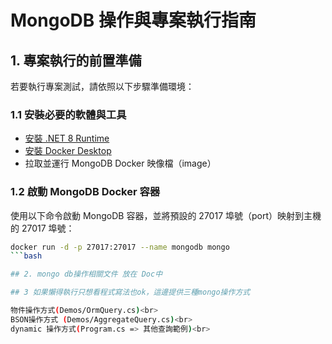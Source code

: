 # MongoDB 操作與專案執行指南

## 1. 專案執行的前置準備

若要執行專案測試，請依照以下步驟準備環境：

### 1.1 安裝必要的軟體與工具

- [安裝 .NET 8 Runtime](https://dotnet.microsoft.com/download/dotnet/8.0)
- [安裝 Docker Desktop](https://www.docker.com/products/docker-desktop)
- 拉取並運行 MongoDB Docker 映像檔（image）

### 1.2 啟動 MongoDB Docker 容器

使用以下命令啟動 MongoDB 容器，並將預設的 27017 埠號（port）映射到主機的 27017 埠號：

```bash
docker run -d -p 27017:27017 --name mongodb mongo
```bash

## 2. mongo db操作相關文件 放在 Doc中

## 3 如果懶得執行只想看程式寫法也ok，這邊提供三種mongo操作方式 

物件操作方式(Demos/OrmQuery.cs)<br>
BSON操作方式 (Demos/AggregateQuery.cs)<br>
dynamic 操作方式(Program.cs => 其他查詢範例)<br>
